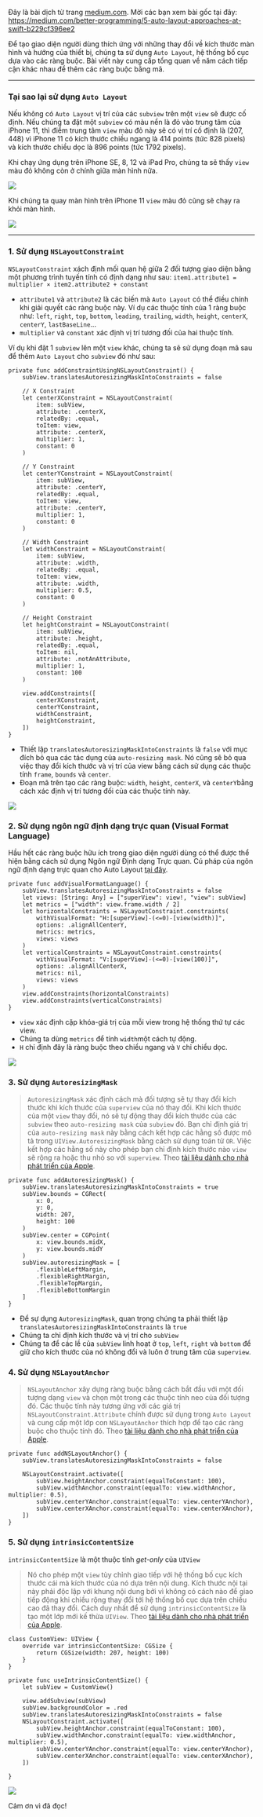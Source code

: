 Đây là bài dịch từ trang [medium.com](https://medium.com/). Mời các bạn xem bài gốc tại đây: https://medium.com/better-programming/5-auto-layout-approaches-at-swift-b229cf396ee2

Để tạo giao diện người dùng thích ứng với những thay đổi về kích thước màn hình và hướng của thiết bị, chúng ta sử dụng `Auto Layout`, hệ thống bố cục dựa vào các ràng buộc.
Bài viết này cung cấp tổng quan về năm cách tiếp cận khác nhau để thêm các ràng buộc bằng mã.

-----
### Tại sao lại sử dụng `Auto Layout`
Nếu không có `Auto Layout` vị trí của các `subview` trên một `view` sẽ được cố định. Nếu chúng ta đặt một `subview` có màu nền là đỏ vào trung tâm của iPhone 11, thì điểm trung tâm `view` màu đỏ này sẽ có vị trí cố định là (207, 448) vì iPhone 11 có kích thước chiều ngang là 414 points (tức 828 pixels) và kích thước chiều dọc là 896 points (tức 1792 pixels).

Khi chạy ứng dụng trên iPhone SE, 8, 12 và iPad Pro, chúng ta sẽ thấy `view` màu đỏ không còn ở chính giữa màn hình nữa.

![](https://images.viblo.asia/60f57972-0440-47cd-928c-24e0eba367db.png)

Khi chúng ta quay màn hình trên iPhone 11 `view` màu đỏ cũng sẽ chạy ra khỏi màn hình.

![](https://images.viblo.asia/5afba7d6-78f4-4b8c-9f91-a19f950869ea.png)

-----
### 1. Sử dụng `NSLayoutConstraint`
`NSLayoutConstraint` xách định mối quan hệ giữa 2 đối tượng giao diện bằng một phương trình tuyến tính có định dạng như sau:
`item1.attribute1 = multiplier × item2.attribute2 + constant`
* `attribute1` và `attribute2` là các biến mà `Auto Layout` có thể điều chính khi giải quyết các ràng buộc này. Ví dụ các thuộc tính của 1 ràng buộc như: `left`, `right`, `top`, `bottom`, `leading`, `trailing`, `width`, `height`, `centerX`, `centerY`, `lastBaseLine`...
* `multiplier` và `constant` xác định vị trí tương đối của hai thuộc tính.

Ví dụ khi đặt 1 `subview` lên một `view` khác, chúng ta sẽ sử dụng đoạn mã sau để thêm `Auto Layout` cho `subview` đó như sau:
```
private func addConstraintUsingNSLayoutConstraint() {
    subView.translatesAutoresizingMaskIntoConstraints = false

    // X Constraint
    let centerXConstraint = NSLayoutConstraint(
        item: subView,
        attribute: .centerX,
        relatedBy: .equal,
        toItem: view,
        attribute: .centerX,
        multiplier: 1,
        constant: 0
    )
    
    // Y Constraint
    let centerYConstraint = NSLayoutConstraint(
        item: subView,
        attribute: .centerY,
        relatedBy: .equal,
        toItem: view,
        attribute: .centerY,
        multiplier: 1,
        constant: 0
    )
    
    // Width Constraint
    let widthConstraint = NSLayoutConstraint(
        item: subView,
        attribute: .width,
        relatedBy: .equal,
        toItem: view,
        attribute: .width,
        multiplier: 0.5,
        constant: 0
    )
    
    // Height Constraint
    let heightConstraint = NSLayoutConstraint(
        item: subView,
        attribute: .height,
        relatedBy: .equal,
        toItem: nil,
        attribute: .notAnAttribute,
        multiplier: 1,
        constant: 100
    )
    
    view.addConstraints([
        centerXConstraint,
        centerYConstraint,
        widthConstraint,
        heightConstraint,
    ])
}
```
* Thiết lập `translatesAutoresizingMaskIntoConstraints` là `false` với mục đích bỏ qua các tác dụng của `auto-resizing mask`. Nó cũng sẽ bỏ qua việc thay đổi kích thước và vị trí của view bằng cách sử dụng các thuộc tính `frame`, `bounds` và `center`.
* Đoạn mã trên tạo các ràng buộc: `width`, `height`, `centerX`, và `centerY`bằng cách xác định vị trí tương đối của các thuộc tính này.

![](https://images.viblo.asia/be0901c0-a6f0-4ccc-bd75-bb2eae236ce3.png)

### 2. Sử dụng ngôn ngữ định dạng trực quan (Visual Format Language)
Hầu hết các ràng buộc hữu ích trong giao diện người dùng có thể được thể hiện bằng cách sử dụng Ngôn ngữ Định dạng Trực quan. Cú pháp của ngôn ngữ định dạng trực quan cho Auto Layout [tại đây](https://developer.apple.com/library/archive/documentation/UserExperience/Conceptual/AutolayoutPG/VisualFormatLanguage.html).
```
private func addVisualFormatLanguage() {
    subView.translatesAutoresizingMaskIntoConstraints = false
    let views: [String: Any] = ["superView": view!, "view": subView]
    let metrics = ["width": view.frame.width / 2]
    let horizontalConstraints = NSLayoutConstraint.constraints(
        withVisualFormat: "H:[superView]-(<=0)-[view(width)]",
        options: .alignAllCenterY,
        metrics: metrics,
        views: views
    )
    let verticalConstraints = NSLayoutConstraint.constraints(
        withVisualFormat: "V:[superView]-(<=0)-[view(100)]",
        options: .alignAllCenterX,
        metrics: nil,
        views: views
    )
    view.addConstraints(horizontalConstraints)
    view.addConstraints(verticalConstraints)
}
```
* `view` xác định cặp khóa-giá trị của mỗi view trong hệ thống thứ tự các view.
* Chúng ta dùng `metrics` để tính `width`một cách tự động.
* `H` chỉ định đây là ràng buộc theo chiều ngang và `V` chỉ chiều dọc.

![](https://images.viblo.asia/6e4494af-d35c-4d1c-84d6-b6ef3dafdb17.png)

### 3. Sử dụng `AutoresizingMask`
> `AutoresizingMask` xác định cách mà đối tượng sẽ tự thay đổi kích thước khi kích thước của `superview` của nó thay đổi. Khi kích thước của một `view` thay đổi, nó sẽ tự động thay đổi kích thước của các `subview` theo `auto-resizing mask` của `subview` đó. Bạn chỉ định giá trị của `auto-resizing mask` này bằng cách kết hợp các hằng số được mô tả trong `UIView.AutoresizingMask` bằng cách sử dụng toán tử `OR`. Việc kết hợp các hằng số này cho phép bạn chỉ định kích thước nào `view` sẽ rộng ra hoặc thu nhỏ so với `superview`. Theo [tài liệu dành cho nhà phát triển của Apple](https://developer.apple.com/documentation/uikit/uiview/1622559-autoresizingmask?changes=_4).
```
private func addAutoresizingMask() {
    subView.translatesAutoresizingMaskIntoConstraints = true
    subView.bounds = CGRect(
        x: 0,
        y: 0,
        width: 207,
        height: 100
    )
    subView.center = CGPoint(
        x: view.bounds.midX,
        y: view.bounds.midY
    )
    subView.autoresizingMask = [
        .flexibleLeftMargin,
        .flexibleRightMargin,
        .flexibleTopMargin,
        .flexibleBottomMargin
    ]
}
```
* Để sự dụng `AutoresizingMask`, quan trọng chúng ta phải thiết lập `translatesAutoresizingMaskIntoConstraints` là `true`
* Chúng ta chỉ định kích thước và vị trí cho `subView`
* Chúng ta để các lề của `subView` linh hoạt ở `top`, `left`, `right` và `bottom` để giữ cho kích thước của nó không đổi và luôn ở trung tâm của `superview`.

### 4. Sử dụng `NSLayoutAnchor`
> `NSLayoutAnchor` xây dựng ràng buộc bằng cách bắt đầu với một đối tượng dạng `view` và chọn một trong các thuộc tính neo của đối tượng đó. Các thuộc tính này tương ứng với các giá trị `NSLayoutConstraint.Attribute` chính được sử dụng trong `Auto Layout` và cung cấp một lớp con `NSLayoutAnchor` thích hợp để tạo các ràng buộc cho thuộc tính đó. Theo [tài liệu dành cho nhà phát triển của Apple](https://developer.apple.com/documentation/uikit/nslayoutanchor).
```
private func addNSLayoutAnchor() {
    subView.translatesAutoresizingMaskIntoConstraints = false
    
    NSLayoutConstraint.activate([
        subView.heightAnchor.constraint(equalToConstant: 100),
        subView.widthAnchor.constraint(equalTo: view.widthAnchor, multiplier: 0.5),
        subView.centerYAnchor.constraint(equalTo: view.centerYAnchor),
        subView.centerXAnchor.constraint(equalTo: view.centerXAnchor),
    ])
}
```

### 5. Sử dụng `intrinsicContentSize`
`intrinsicContentSize` là một thuộc tính *get-only* của `UIView`
> Nó cho phép một `view` tùy chỉnh giao tiếp với hệ thống bố cục kích thước cái mà kích thước của nó dựa trên nội dung. Kích thước nội tại này phải độc lập với khung nội dung bởi vì không có cách nào để giao tiếp động khi chiều rộng thay đổi tới hệ thống bố cục dựa trên chiều cao đã thay đổi. Cách duy nhất để sử dụng `intrinsicContentSize` là tạo một lớp mới kế thừa `UIView`. Theo [tài liệu dành cho nhà phát triển của Apple](https://developer.apple.com/documentation/uikit/uiview/1622600-intrinsiccontentsize).
```
class CustomView: UIView {
    override var intrinsicContentSize: CGSize {
        return CGSize(width: 207, height: 100)
    }
}

private func useIntrinsicContentSize() {
    let subView = CustomView()
    
    view.addSubview(subView)
    subView.backgroundColor = .red
    subView.translatesAutoresizingMaskIntoConstraints = false
    NSLayoutConstraint.activate([
        subView.heightAnchor.constraint(equalToConstant: 100),
        subView.widthAnchor.constraint(equalTo: view.widthAnchor, multiplier: 0.5),
        subView.centerYAnchor.constraint(equalTo: view.centerYAnchor),
        subView.centerXAnchor.constraint(equalTo: view.centerXAnchor),
    ])
    
}
```

![](https://images.viblo.asia/fbe0ddea-4952-43f7-b0ee-fbb7e35359fc.png)

Cảm ơn vì đã đọc!